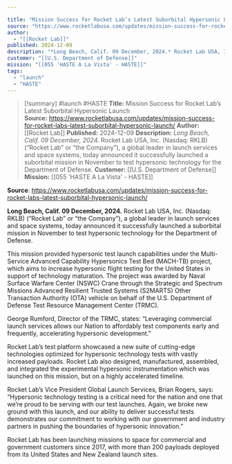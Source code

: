 ```yaml
---

title: "Mission Success for Rocket Lab’s Latest Suborbital Hypersonic Launch  "
source: "https://www.rocketlabusa.com/updates/mission-success-for-rocket-labs-latest-suborbital-hypersonic-launch/"
author:
  - "[[Rocket Lab]]"
published: 2024-12-09
description: "*Long Beach, Calif. 09 December, 2024.* Rocket Lab USA, Inc. (Nasdaq: RKLB) (“Rocket Lab” or “the Company”), a global leader in launch services and space systems, today announced it successfully launched a suborbital mission in November to test hypersonic technology for the Department of Defense."
customer: "[[U.S. Department of Defense]]"
mission: "[[055 'HASTE A La Vista' - HASTE]]"
tags:
  - "launch"
  - "HASTE"
---
```

>[!summary]
#launch #HASTE
**Title:** Mission Success for Rocket Lab’s Latest Suborbital Hypersonic Launch  
**Source:** https://www.rocketlabusa.com/updates/mission-success-for-rocket-labs-latest-suborbital-hypersonic-launch/
**Author:** [[Rocket Lab]]
**Published:** 2024-12-09
**Description:** *Long Beach, Calif. 09 December, 2024.* Rocket Lab USA, Inc. (Nasdaq: RKLB) (“Rocket Lab” or “the Company”), a global leader in launch services and space systems, today announced it successfully launched a suborbital mission in November to test hypersonic technology for the Department of Defense.
**Customer:** [[U.S. Department of Defense]]
**Mission:** [[055 'HASTE A La Vista' - HASTE]]

**Source**: https://www.rocketlabusa.com/updates/mission-success-for-rocket-labs-latest-suborbital-hypersonic-launch/

**Long Beach, Calif. 09 December, 2024.** Rocket Lab USA, Inc. (Nasdaq: RKLB) (“Rocket Lab” or “the Company”), a global leader in launch services and space systems, today announced it successfully launched a suborbital mission in November to test hypersonic technology for the Department of Defense.

This mission provided hypersonic test launch capabilities under the Multi-Service Advanced Capability Hypersonics Test Bed (MACH-TB) project, which aims to increase hypersonic flight testing for the United States in support of technology maturation. The project was awarded by Naval Surface Warfare Center (NSWC) Crane through the Strategic and Spectrum Missions Advanced Resilient Trusted Systems (S2MARTS) Other Transaction Authority (OTA) vehicle on behalf of the U.S. Department of Defense Test Resource Management Center (TRMC).

George Rumford, Director of the TRMC, states: “Leveraging commercial launch services allows our Nation to affordably test components early and frequently, accelerating hypersonic development.”

Rocket Lab’s test platform showcased a new suite of cutting-edge technologies optimized for hypersonic technology tests with vastly increased payloads. Rocket Lab also designed, manufactured, assembled, and integrated the experimental hypersonic instrumentation which was launched on this mission, but on a highly accelerated timeline.

Rocket Lab’s Vice President Global Launch Services, Brian Rogers, says: “Hypersonic technology testing is a critical need for the nation and one that we’re proud to be serving with our test launches. Again, we broke new ground with this launch, and our ability to deliver successful tests demonstrates our commitment to working with our government and industry partners in pushing the boundaries of hypersonic innovation.”

Rocket Lab has been launching missions to space for commercial and government customers since 2017, with more than 200 payloads deployed from its United States and New Zealand launch sites.